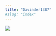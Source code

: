 ```yaml
---
title: "Davinder1387"
#slug: "index"
---
```


[![](/wp-content/2007/11/Davinder1387-300x225.jpg)](/wp-content/2007/11/Davinder1387.jpg)